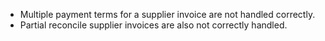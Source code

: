 - Multiple payment terms for a supplier invoice are not handled
  correctly.
- Partial reconcile supplier invoices are also not correctly handled.
